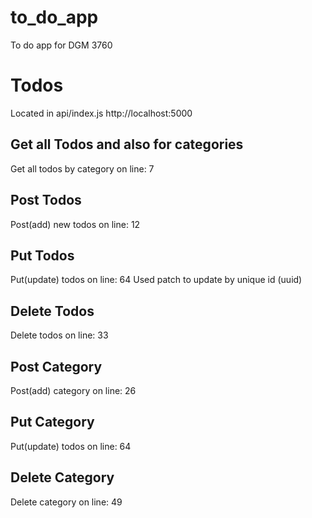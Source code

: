 # to_do_app
 To do app for DGM 3760

# Todos
Located in api/index.js
http://localhost:5000


## Get all Todos and also for categories
Get all todos by category on line: 7

## Post Todos
Post(add) new todos on line: 12

## Put Todos
Put(update) todos on line: 64
Used patch to update by unique id (uuid) 

## Delete Todos
Delete todos on line: 33

## Post Category
Post(add) category on line: 26

## Put Category
Put(update) todos on line: 64

## Delete Category
Delete category on line: 49

